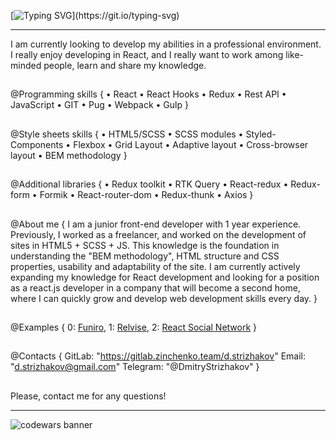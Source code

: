 
[![Typing SVG](https://readme-typing-svg.herokuapp.com?font=Helvetica&size=22&duration=7000&color=0093F7&center=true&vCenter=true&lines=Hey!!!++I'm+happy+to+welcome+you+here!;I'm+Dmitry%2C+Front-End+developer.)](https://git.io/typing-svg)
<hr>
I am currently looking to develop my abilities in a professional environment. 
I really enjoy developing in React, and I really want to work among like-minded people, learn and share my knowledge.

## 

 @Programming skills {
• React
• React Hooks
• Redux
• Rest API
• JavaScript
• GIT
• Pug
• Webpack
• Gulp
}

## 

 @Style sheets skills {
• HTML5/SCSS
• SCSS modules
• Styled-Components
• Flexbox
• Grid Layout
• Adaptive layout
• Cross-browser layout
• BEM methodology
}

## 

 @Additional libraries {
• Redux toolkit
• RTK Query
• React-redux
• Redux-form
• Formik
• React-router-dom
• Redux-thunk
• Axios
}

## 

 @About me {
I am a junior front-end developer with 1 year experience. 
Previously, I worked as a freelancer, and worked on the development of sites in HTML5 + SCSS + JS. 
This knowledge is the foundation in understanding the "BEM methodology", HTML structure and CSS properties, usability and adaptability of the site. 
I am currently actively expanding my knowledge for React development and looking for a position as a react.js developer in a company that will become a second home, where I can quickly grow and develop web development skills every day.
}

## 

 @Examples { 
0: [Funiro](https://dstrizhakov.github.io/funiro/),
1: [Relvise](https://dstrizhakov.github.io/relvise/),
2: [React Social Network](https://dstrizhakov.github.io/react-social/)
}

## 

 @Contacts {
GitLab: "https://gitlab.zinchenko.team/d.strizhakov"
Email: "d.strizhakov@gmail.com"
Telegram: "@DmitryStrizhakov"
}

## 

Please, contact me for any questions!
<hr>
<img src = 'https://www.codewars.com/users/dstrizhakov/badges/large' alt = 'codewars banner'/>
